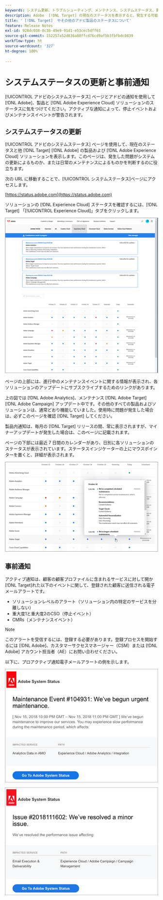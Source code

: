 ```yaml
---
keywords: システム更新、トラブルシューティング、メンテナンス、システムステータス、更新ステータス
description: Adobe  [!DNL Target] の現在のステータスを表示すると、発生する可能性のある問題がシステムの更新によるものなのか、定期メンテナンスによるものかなのかを判断するのに役立ちます。
title: ' [!DNL Target]  やその他のアドビ製品のステータスについて'
feature: Release Notes
exl-id: 928dc038-0c3b-49e9-91d1-e53cec5dff63
source-git-commit: 152257a52d836a88ffcd76cd9af5b3fbfbdc0839
workflow-type: ht
source-wordcount: '327'
ht-degree: 100%

---
```


# システムステータスの更新と事前通知

[!UICONTROL アドビのシステムステータス] ページとアドビの通知を使用して [!DNL Adobe]、製品と [!DNL Adobe Experience Cloud] ソリューションのステータスに気をつけてください。アクティブな通知によって、停止イベントおよびメンテナンスイベントが警告されます。

## システムステータスの更新

[!UICONTROL アドビのシステムステータス] ページを使用して、現在のステータスと他 [!DNL Target] [!DNL Adobe] の製品および [!DNL Adobe Experience Cloud] ソリューションを表示します。このページは、発生した問題がシステムの更新によるものか、または日常のメンテナンスによるものかを判断するのに役立ちます。

次の URL に移動することで、[!UICONTROL システムステータス]ページにアクセスします。

[https://status.adobe.com](https://status.adobe.com)

ソリューションの [!DNL Experience Cloud] ステータスを確認するには、[!DNL Target] 「[!UICONTROL Experience Cloud]」タブをクリックします。

![](assets/system_status.png)

ページの上部には、進行中のメンテナンスイベントに関する情報が表示され、各ソリューションのアップデートにサブスクライブするためのリンクがあります。

上の図では [!DNL Adobe Analytics]、メンテナンス [!DNL Adobe Target] [!DNL Adobe Campaign] アップデート中です。その他のすべての製品およびソリューションは、通常どおり機能していました。使用時に問題が発生した場合は、必ずこのページを確認 [!DNL Target] してください。

製品内通知は、毎月の [!DNL Target] リリースの間、常に表示されますが、マイナーアップデートが発生した場合は、このページに記載されます。

ページの下部には最近 7 日間のカレンダーがあり、日別に各ソリューションのステータスが表示されています。ステータスインジケーターの上にマウスポインターを置くと、詳細が表示されます。

![](assets/system_status_indicator.png)

## 事前通知

アクティブ通知は、顧客の顧客プロファイルに含まれるサービスに対して開か [!DNL Target]れた以下のイベントに関して、登録された顧客に送信される電子メールアラートです。

* ソリューションレベルのアラート（ソリューション内の特定のサービスを分離しない）
* 重大度1と重大度2のCSO（停止イベント）
* CMRs（メンテナンスイベント）

>[!NOTE]
>
>このアラートを受信するには、登録する必要があります。登録プロセスを開始するには [!DNL Adobe]、カスタマーサクセスマネージャー（CSM）または [!DNL Adobe] アカウント担当者（AE）にお問い合わせください。

以下に、プロアクティブ通知電子メールアラートの例を示します。

![Proactive 通知1](/help/main/r-release-notes/assets/proactive-notification-1.png)

![Proactive 通知2](/help/main/r-release-notes/assets/proactive-notification-2.png)
